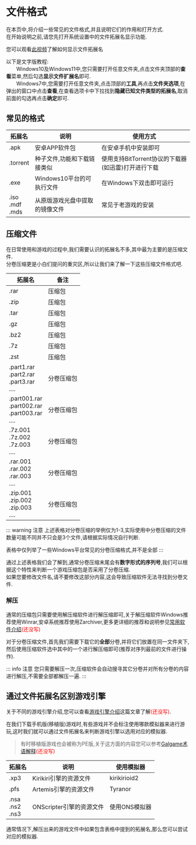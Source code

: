 # 文件格式

在本页中,将介绍一些常见的文件格式,并且说明它们的作用和打开方式.  
在开始说明之前,请您先打开系统设置中的文件拓展名显示功能.

您可以观看[此视频](https://www.bilibili.com/video/av113496138253284/)了解如何显示文件拓展名

以下是文字版教程:  
&ensp;&ensp;&ensp;&ensp;Windows10及Windows11中,您只需要打开任意文件夹,点击文件夹顶部的**查看**菜单,然后勾选**显示文件扩展名**即可.  
&ensp;&ensp;&ensp;&ensp;Windows7中,您需要打开任意文件夹,点击顶部的**工具**,再点击**文件夹选项**,在弹出的窗口中点击**查看**,在查看选项卡中下拉找到**隐藏已知文件类型的拓展名**,取消前面的勾选再点击**确定**即可.  

## 常见的格式
|拓展名| 说明 |使用方式|
|--|--|--|
|.apk |安卓APP软件包|在安卓手机中安装即可|
|.torrent|种子文件,功能和下载链接类似|使用支持BitTorrent协议的下载器(如迅雷)打开进行下载|
|.exe|Windows10平台的可执行文件|在Windows下双击即可运行|
|.iso<br>.mdf<br>.mds |从原版游戏光盘中提取的镜像文件|常见于老游戏的安装|


## 压缩文件

在日常使用和游戏的过程中,我们需要认识的拓展名不多,其中最为主要的是压缩文件.  
分卷压缩更是小白们提问的重灾区,所以让我们来了解一下这些压缩文件格式吧.  

|拓展名| 备注 |
|--|--|
|.rar | 压缩包|
|.zip | 压缩包|
|.tar | 压缩包|
|.gz | 压缩包|
|.bz2 | 压缩包|
|.7z | 压缩包|
|.zst|压缩包|
|.part1.rar<br>.part2.rar<br>.part3.rar<br>.... | 分卷压缩包|
|.part001.rar<br>.part002.rar<br>.part003.rar<br>.... | 分卷压缩包|
|.7z.001<br>.7z.002<br>.7z.003<br>.... | 分卷压缩包|
|.rar.001<br>.rar.002<br>.rar.003<br>.... | 分卷压缩包|
|.zip.001<br>.zip.002<br>.zip.003<br>.... | 分卷压缩包|

::: warning 注意
上述表格对分卷压缩的举例仅为1-3,实际使用中分卷压缩的文件数量可能不同并不只会是3个文件,请根据实际情况自行判断.  

表格中仅列举了一些Windows平台常见的分卷压缩格式,并不是全部
:::

通过上述表格我们会了解到,通常分卷压缩末尾会有**数字形式的序列号**,我们可以根据这个特性来判断一个游戏压缩包是否采用了分卷压缩.  
如果您要修改文件名,请不要修改这部分内容,这会导致压缩软件无法寻找到分卷文件.
### 解压

通常的压缩包只需要使用解压缩软件进行解压缩即可,关于解压缩软件Windows推荐使用Winrar,安卓系统推荐使用Zarchiver,更多更详细的推荐和说明参见[常用软件介绍](/基础教程/文件格式)<font color="red">(还没写)</font>

对于分卷压缩文件,首先我们需要下载它的**全部**分卷,并将它们放置在同一文件夹下,然后使用压缩软件选中其中的一个进行解压缩即可(推荐对序列最前的文件进行操作).

::: info 注意
您只需要解压一次,压缩软件会自动搜寻其它分卷并对所有分卷的内容进行解压,不需要全部都解压一遍.
:::

## 通过文件拓展名区别游戏引擎

关于不同的游戏引擎介绍,您可以查看[游戏引擎介绍](/基础教程/文件格式)这篇文章了解<font color="red">(还没写)</font>.

在我们下载手机版(移植版)游戏时,有些游戏并不会标注使用哪款模拟器来进行游玩,这时我们就可以通过文件拓展名来判断游戏引擎以选用对应的模拟器.  
> 有时移植版游戏也会被称为PE版,关于这方面的内容您可以参考[Galgame术语解释](/基础教程/文件格式)<font color="red">(还没写)</font>

|拓展名| 说明 | 使用模拟器  |
|--|--|--|
|.xp3 | Kirikiri引擎的资源文件| kirikirioid2|
|.pfs | Artemis引擎的资源文件 | Tyranor|
|.nsa<br>.ns2<br>.ns3 | ONScripter引擎的资源文件 | 使用ONS模拟器|

通常情况下,解压出来的游戏文件中如果包含表格中提到的拓展名,那么您可以尝试对应的模拟器.